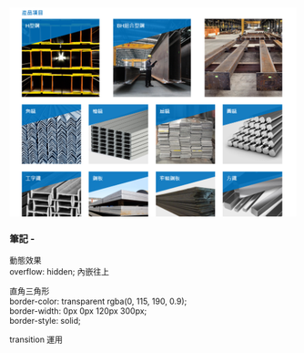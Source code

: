 ![圖文互動卡片](./L1.png "人員介紹卡片")

### 筆記 -

動態效果\
  overflow: hidden; 內嵌往上


直角三角形\
  border-color: transparent rgba(0, 115, 190, 0.9);\
  border-width: 0px 0px 120px 300px;\
  border-style: solid;

transition 運用

